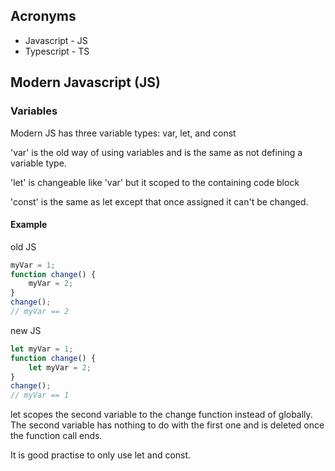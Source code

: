 ## Acronyms

- Javascript - JS
- Typescript - TS

## Modern Javascript (JS)
### Variables
Modern JS has three variable types: var, let, and const

'var' is the old way of using variables and is the same as not defining a variable type.

'let' is changeable like 'var' but it scoped to the containing code block

'const' is the same as let except that once assigned it can't be changed.

#### Example
old JS
```javascript
myVar = 1;
function change() {
    myVar = 2;
}
change();
// myVar == 2
```
new JS
```javascript
let myVar = 1;
function change() {
    let myVar = 2;
}
change();
// myVar == 1
```
let scopes the second variable to the change function instead of globally.
The second variable has nothing to do with the first one and is deleted once the function call ends.

It is good practise to only use let and const.

